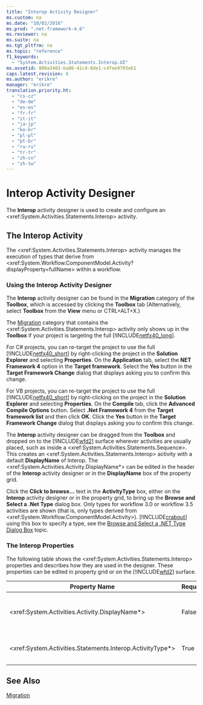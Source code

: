 ```yaml
---
title: "Interop Activity Designer"
ms.custom: na
ms.date: "10/02/2016"
ms.prod: ".net-framework-4.6"
ms.reviewer: na
ms.suite: na
ms.tgt_pltfrm: na
ms.topic: "reference"
f1_keywords: 
  - "System.Activities.Statements.Interop.UI"
ms.assetid: 800a3403-ba86-41c4-8de1-c4fee9703eb1
caps.latest.revision: 6
ms.author: "erikre"
manager: "erikre"
translation.priority.ht: 
  - "cs-cz"
  - "de-de"
  - "es-es"
  - "fr-fr"
  - "it-it"
  - "ja-jp"
  - "ko-kr"
  - "pl-pl"
  - "pt-br"
  - "ru-ru"
  - "tr-tr"
  - "zh-cn"
  - "zh-tw"
---
```

# Interop Activity Designer
The **Interop** activity designer is used to create and configure an \<xref:System.Activities.Statements.Interop> activity.  
  
## The Interop Activity  
 The \<xref:System.Activities.Statements.Interop> activity manages the execution of types that derive from \<xref:System.Workflow.ComponentModel.Activity?displayProperty=fullName> within a workflow.  
  
### Using the Interop Activity Designer  
 The **Interop** activity designer can be found in the **Migration** category of the **Toolbox**, which is accessed by clicking the **Toolbox** tab (Alternatively, select **Toolbox** from the **View** menu or CTRL+ALT+X.)  
  
 The [Migration](../workflowdesigner/migration-activity-designers.md) category that contains the \<xref:System.Activities.Statements.Interop> activity only shows up in the **Toolbox** if your project is targeting the full [!INCLUDE[netfx40_long](../workflowdesigner/includes/netfx40_long_md.md)].  
  
 For C# projects, you can re-target the project to use the full [!INCLUDE[netfx40_short](../workflowdesigner/includes/netfx40_short_md.md)] by right-clicking the project in the **Solution Explorer** and selecting **Properties**. On the **Application** tab, select the **NET Framework 4** option in the **Target framework**. Select the **Yes** button in the **Target Framework Change** dialog that displays asking you to confirm this change.  
  
 For VB projects, you can re-target the project to use the full [!INCLUDE[netfx40_short](../workflowdesigner/includes/netfx40_short_md.md)] by right-clicking on the project in the **Solution Explorer** and selecting **Properties**. On the **Compile** tab, click the **Advanced Compile Options** button. Select **.Net Framework 4** from the **Target framework list** and then click **OK**. Click the **Yes** button in the **Target Framework Change** dialog that displays asking you to confirm this change.  
  
 The **Interop** activity designer can be dragged from the **Toolbox** and dropped on to the [!INCLUDE[wfd2](../workflowdesigner/includes/wfd2_md.md)] surface wherever activities are usually placed, such as inside a \<xref:System.Activities.Statements.Sequence>. This creates an \<xref:System.Activities.Statements.Interop> activity with a default **DisplayName** of Interop. The \<xref:System.Activities.Activity.DisplayName*> can be edited in the header of the **Interop** activity designer or in the **DisplayName** box of the property grid.  
  
 Click the **Click to browse…** text in the **ActivityType** box, either on the **Interop**  activity designer or in the property grid, to bring up the **Browse and Select a .Net Type** dialog box. Only types for workflow 3.0 or workflow 3.5 activities are shown (that is, only types derived from \<xref:System.Workflow.ComponentModel.Activity>). [!INCLUDE[crabout](../codequality/includes/crabout_md.md)] using this box to specify a type, see the [Browse and Select a .NET Type Dialog Box](../workflowdesigner/browse-and-select-a-.net-type-dialog-box.md) topic.  
  
### The Interop Properties  
 The following table shows the \<xref:System.Activities.Statements.Interop> properties and describes how they are used in the designer. These properties can be edited in property grid or on the [!INCLUDE[wfd2](../workflowdesigner/includes/wfd2_md.md)] surface.  
  
|Property Name|Required|Usage|  
|-------------------|--------------|-----------|  
|\<xref:System.Activities.Activity.DisplayName*>|False|The friendly name of the \<xref:System.Activities.Statements.Interop> activity. The default is Interop. Although the display name is not strictly required, it is a best practice to use a display name.|  
|\<xref:System.Activities.Statements.Interop.ActivityType*>|True|Specifies the type of the activity contained by the \<xref:System.Activities.Statements.Interop> activity. This type specified must derive from \<xref:System.Workflow.ComponentModel.Activity>.|  
  
## See Also  
 [Migration](../workflowdesigner/migration-activity-designers.md)